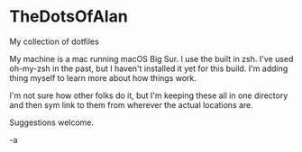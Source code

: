 TheDotsOfAlan
=============

My collection of dotfiles

My machine is a mac running macOS Big Sur. I use the
built in zsh. I've used oh-my-zsh in the past, but 
I haven't installed it yet for this build. I'm 
adding thing myself to learn more about how things 
work. 

I'm not sure how other folks do it, but I'm keeping 
these all in one directory and then sym link to them
from wherever the actual locations are. 

Suggestions welcome. 

-a 


